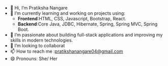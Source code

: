 - 👋 Hi, I’m Pratiksha Nangare
- 🌱 I’m currently learning and working on projects using:
  - **Frontend**:HTML, CSS, Javascript, Bootstrap, React.
  - **Backend**:Core Java, JDBC, Hibernate, Spring, Spring MVC, Spring Boot.
- 👀 I’m passionate about building full-stack applications and improving my skills in modern technologies.
- 💞️ I’m looking to collaborat
- 📫 How to reach me :pratikshanangare04@gmail.com
- 😄 Pronouns: She/ Her


<!---
pratikshanangare04/pratikshanangare04 is a ✨ special ✨ repository because its `README.md` (this file) appears on your GitHub profile.
You can click the Preview link to take a look at your changes.
--->
